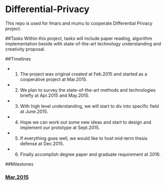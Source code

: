 # Differential-Privacy
This repo is used for fmars and mumu to cooperate Differential Privacy project. 

##Tasks
Within this project, tasks will include paper reading, algorithm implementation beside with state-of-the-art technology understanding and creativity proposal.

##Timelines
- 1. The project was original created at Feb.2015 and started as a cooperative project at Mar.2015.
- 2. We plan to survey the state-of-the-art methods and technologies briefly at Apr.2015 and May.2015.
- 3. With high level understanding, we will start to div into specific field at June.2015.
- 4. Hope we can work out some new ideas and start to design and implement our prototype at Sept.2015.
- 5. If everything goes well, we would like to host mid-term thesis defense at Dec.2015.
- 6. Finally accomplish degree paper and graduate requirement at 2016.

##Milestones
### [Mar.2015](https://github.com/fmars/Differential-Privacy/tree/master/March.2015)
